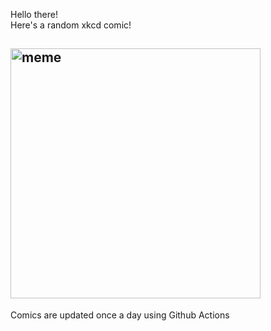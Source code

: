 Hello there! <br>Here's a random xkcd comic!<br>
## <img src="https://imgs.xkcd.com/comics/the_flake_equation.png" alt="meme" width="400"/><br>
Comics are updated once a day using Github Actions